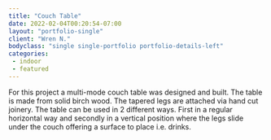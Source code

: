 ```yaml
---
title: "Couch Table"
date: 2022-02-04T00:20:54-07:00
layout: "portfolio-single"
client: "Wren N."
bodyclass: "single single-portfolio portfolio-details-left"
categories:
 - indoor
 - featured
---
```

For this project a multi-mode couch table was designed and built. The table is made
from solid birch wood. The tapered legs are attached via hand cut joinery. The table
can be used in 2 different ways. First in a regular horizontal way and secondly in a vertical
position where the legs slide under the couch offering a surface to place i.e.
drinks.
